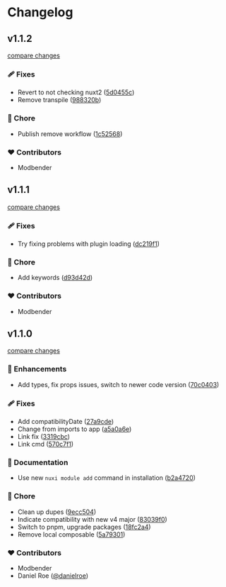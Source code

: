 # Changelog



## v1.1.2

[compare changes](https://github.com/modbender/nuxt-snackbar/compare/v1.1.1...v1.1.2)

### 🩹 Fixes

- Revert to not checking nuxt2 ([5d0455c](https://github.com/modbender/nuxt-snackbar/commit/5d0455c))
- Remove transpile ([988320b](https://github.com/modbender/nuxt-snackbar/commit/988320b))

### 🏡 Chore

- Publish remove workflow ([1c52568](https://github.com/modbender/nuxt-snackbar/commit/1c52568))

### ❤️ Contributors

- Modbender

## v1.1.1

[compare changes](https://github.com/modbender/nuxt-snackbar/compare/v1.1.0...v1.1.1)

### 🩹 Fixes

- Try fixing problems with plugin loading ([dc219f1](https://github.com/modbender/nuxt-snackbar/commit/dc219f1))

### 🏡 Chore

- Add keywords ([d93d42d](https://github.com/modbender/nuxt-snackbar/commit/d93d42d))

### ❤️ Contributors

- Modbender

## v1.1.0

[compare changes](https://github.com/modbender/nuxt-snackbar/compare/v1.0.4...v1.1.0)

### 🚀 Enhancements

- Add types, fix props issues, switch to newer code version ([70c0403](https://github.com/modbender/nuxt-snackbar/commit/70c0403))

### 🩹 Fixes

- Add compatibilityDate ([27a9cde](https://github.com/modbender/nuxt-snackbar/commit/27a9cde))
- Change from imports to app ([a5a0a6e](https://github.com/modbender/nuxt-snackbar/commit/a5a0a6e))
- Link fix ([3319cbc](https://github.com/modbender/nuxt-snackbar/commit/3319cbc))
- Link cmd ([570c7f1](https://github.com/modbender/nuxt-snackbar/commit/570c7f1))

### 📖 Documentation

- Use new `nuxi module add` command in installation ([b2a4720](https://github.com/modbender/nuxt-snackbar/commit/b2a4720))

### 🏡 Chore

- Clean up dupes ([9ecc504](https://github.com/modbender/nuxt-snackbar/commit/9ecc504))
- Indicate compatibility with new v4 major ([83039f0](https://github.com/modbender/nuxt-snackbar/commit/83039f0))
- Switch to pnpm, upgrade packages ([18fc2a4](https://github.com/modbender/nuxt-snackbar/commit/18fc2a4))
- Remove local composable ([5a79301](https://github.com/modbender/nuxt-snackbar/commit/5a79301))

### ❤️ Contributors

- Modbender 
- Daniel Roe ([@danielroe](http://github.com/danielroe))

